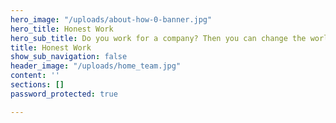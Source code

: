 ```yaml
---
hero_image: "/uploads/about-how-0-banner.jpg"
hero_title: Honest Work
hero_sub_title: Do you work for a company? Then you can change the world
title: Honest Work
show_sub_navigation: false
header_image: "/uploads/home_team.jpg"
content: ''
sections: []
password_protected: true

---
```


